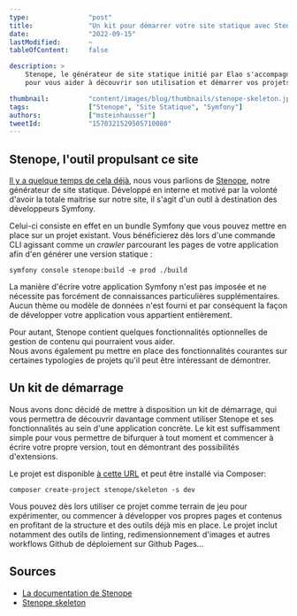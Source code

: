 ```yaml
---
type:               "post"
title:              "Un kit pour démarrer votre site statique avec Stenope"
date:               "2022-09-15"
lastModified:       ~
tableOfContent:     false

description: > 
    Stenope, le générateur de site statique initié par Elao s'accompagne désormais d'un kit de démarrage
    pour vous aider à découvrir son utilisation et démarrer vos projets.

thumbnail:          "content/images/blog/thumbnails/stenope-skeleton.jpg"
tags:               ["Stenope", "Site Statique", "Symfony"]
authors:            ["msteinhausser"]
tweetId:            "1570321529505710080"
---
```


## Stenope, l'outil propulsant ce site

[Il y a quelque temps de cela déjà](../elao/rebranding-la-tech.md), nous vous parlions de [Stenope](../../term/stenope.md), 
notre générateur de site statique.
Développé en interne et motivé par la volonté d'avoir la totale maitrise sur notre site, 
il s'agit d'un outil à destination des développeurs Symfony.

Celui-ci consiste en effet en un bundle Symfony que vous pouvez mettre en place sur un projet existant.
Vous bénéficierez dès lors d'une commande CLI agissant comme un _crawler_ parcourant les pages de votre application
afin d'en générer une version statique :

```shell
symfony console stenope:build -e prod ./build
```

La manière d'écrire votre application Symfony n'est pas imposée et ne nécessite pas forcément de connaissances
particulières supplémentaires. Aucun thème ou modèle de données n'est fourni et par conséquent la façon de développer
votre application vous appartient entièrement.

Pour autant, Stenope contient quelques fonctionnalités optionnelles de gestion de contenu qui pourraient vous aider.  
Nous avons également pu mettre en place des fonctionnalités courantes sur certaines typologies de projets qu'il
peut être intéressant de démontrer.

## Un kit de démarrage

Nous avons donc décidé de mettre à disposition un kit de démarrage, qui vous permettra de découvrir davantage comment 
utiliser Stenope et ses fonctionnalités au sein d'une application concrète.
Le kit est suffisamment simple pour vous permettre de bifurquer à tout moment et commencer à écrire votre propre version,
tout en démontrant des possibilités d'extensions.

Le projet est disponible [à cette URL](https://stenopephp.github.io/skeleton/) et peut être installé via Composer:

```shell
composer create-project stenope/skeleton -s dev
```

Vous pouvez dès lors utiliser ce projet comme terrain de jeu pour expérimenter, ou commencer à développer vos propres
pages et contenus en profitant de la structure et des outils déjà mis en place.
Le projet inclut notamment des outils de linting, redimensionnement d'images et autres workflows Github de déploiement 
sur Github Pages…

## Sources

- [La documentation de Stenope](https://stenopephp.github.io/Stenope/)
- [Stenope skeleton](https://stenopephp.github.io/skeleton/)
